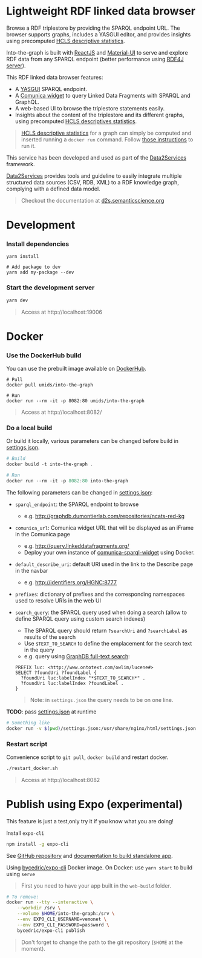 # Lightweight RDF linked data browser

Browse a RDF triplestore by providing the SPARQL endpoint URL. The browser supports graphs, includes a YASGUI editor, and provides insights using precomputed [HCLS descriptive statistics](https://www.w3.org/TR/hcls-dataset/). 

Into-the-graph is built with [ReactJS](https://reactjs.org) and [Material-UI](https://material-ui.com/) to serve and explore RDF data from any SPARQL endpoint (better performance using [RDF4J server](https://rdf4j.eclipse.org/documentation/server-workbench-console/)).

This RDF linked data browser features:

* A [YASGUI](http://doc.yasgui.org/) SPARQL endpoint.
* A [Comunica widget](http://query.linkeddatafragments.org/) to query Linked Data Fragments with SPARQL and GraphQL.
* A web-based UI to browse the triplestore statements easily.
* Insights about the content of the triplestore and its different graphs, using precomputed [HCLS descriptives statistics](https://www.w3.org/TR/hcls-dataset/).

> [HCLS descriptive statistics](https://www.w3.org/TR/hcls-dataset/) for a graph can simply be computed and inserted running a `docker run` command. Follow [those instructions](https://github.com/MaastrichtU-IDS/data2services-transform-repository/tree/master/sparql/compute-hcls-stats) to run it.

This service has been developed and used as part of the [Data2Services](http://d2s.semanticscience.org/) framework. 

[Data2Services](http://d2s.semanticscience.org/) provides tools and guideline to easily integrate multiple structured data sources (CSV, RDB, XML) to a RDF knowledge graph, complying with a defined data model.

> Checkout the documentation at [d2s.semanticscience.org](http://d2s.semanticscience.org/)

# Development

### Install dependencies

```shell
yarn install

# Add package to dev
yarn add my-package --dev
```

### Start the development server

```bash
yarn dev
```

> Access at http://localhost:19006

# Docker

### Use the DockerHub build

You can use the prebuilt image available on [DockerHub](https://hub.docker.com/repository/docker/umids/into-the-graph).

```shell
# Pull
docker pull umids/into-the-graph

# Run
docker run --rm -it -p 8082:80 umids/into-the-graph
```

> Access at http://localhost:8082/

### Do a local build

Or build it locally, various parameters can be changed before build in [settings.json](https://github.com/MaastrichtU-IDS/into-the-graph/blob/master/settings.json).

```powershell
# Build
docker build -t into-the-graph .

# Run
docker run --rm -it -p 8082:80 into-the-graph
```

The following parameters can be changed in [settings.json](https://github.com/MaastrichtU-IDS/into-the-graph/blob/master/settings.json):

* `sparql_endpoint`: the SPARQL endpoint to browse

  * e.g. http://graphdb.dumontierlab.com/repositories/ncats-red-kg

* `comunica_url`: Comunica widget URL that will be displayed as an iFrame in the Comunica page

  * e.g. http://query.linkeddatafragments.org/
  * Deploy your own instance of [comunica-sparql-widget](https://github.com/vemonet/jQuery-Widget.js) using Docker.

* `default_describe_uri`: default URI used in the link to the Describe page in the navbar

  * e.g. http://identifiers.org/HGNC:8777

* `prefixes`: dictionary of prefixes and the corresponding namespaces used to resolve URIs in the web UI

* `search_query`: the SPARQL query used when doing a search (allow to define SPARQL query using custom search indexes)

  * The SPARQL query should return `?searchUri` and `?searchLabel` as results of the search
  * Use `$TEXT_TO_SEARCH` to define the emplacement for the search text in the query
  * e.g. query using [GraphDB full-text search](http://graphdb.ontotext.com/documentation/free/full-text-search.html):

  ```SPARQL
  PREFIX luc: <http://www.ontotext.com/owlim/lucene#>
  SELECT ?foundUri ?foundLabel {
    ?foundUri luc:labelIndex "*$TEXT_TO_SEARCH*" .
    ?foundUri luc:labelIndex ?foundLabel .
  }
  ```

  > Note: in `settings.json` the query needs to be on one line.

**TODO**: pass [settings.json](https://github.com/MaastrichtU-IDS/into-the-graph/blob/master/settings.json) at runtime

```bash
# Something like
docker run -v $(pwd)/settings.json:/usr/share/nginx/html/settings.json --rm -it -p 8082:80 into-the-graph
```

### Restart script

Convenience script to `git pull`, `docker build` and restart docker.

```bash
./restart_docker.sh
```

> Access at http://localhost:8082

# Publish using Expo (experimental)

This feature is just a test,only try it if you know what you are doing!

Install `expo-cli`

```bash
npm install -g expo-cli
```

See [GitHub repository](https://github.com/expo/expo-cli) and [documentation to build standalone app](https://docs.expo.io/versions/latest/distribution/building-standalone-apps/).

Using [bycedric/expo-cli](https://hub.docker.com/r/bycedric/expo-cli) Docker image. On Docker: use `yarn start` to build using `serve`

> First you need to have your app built in the `web-build` folder.

```bash
# To remove:
docker run --tty --interactive \
    --workdir /srv \
    --volume $HOME/into-the-graph:/srv \
    --env EXPO_CLI_USERNAME=vemonet \
    --env EXPO_CLI_PASSWORD=password \
    bycedric/expo-cli publish
```

> Don't forget to change the path to the git repository (`$HOME` at the moment).
